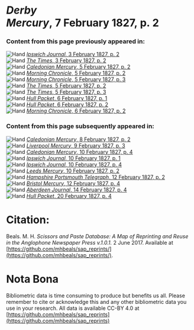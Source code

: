 # *Derby Mercury*, 7 February 1827, p. 2  
  
### Content from this page previously appeared in:  
![Hand](http://scissorsandpaste.net/wp-content/uploads/2017/06/smallhandpointer.png) [*Ipswich Journal*, 3 February 1827, p. 2](https://mhbeals.github.io/sap_html/Ipswich-Journal/Ipswich-Journal-3-February-1827-p-2)  
![Hand](http://scissorsandpaste.net/wp-content/uploads/2017/06/smallhandpointer.png) [*The Times*, 3 February 1827, p. 2](https://mhbeals.github.io/sap_html/The-Times/The-Times-3-February-1827-p-2)  
![Hand](http://scissorsandpaste.net/wp-content/uploads/2017/06/smallhandpointer.png) [*Caledonian Mercury*, 5 February 1827, p. 2](https://mhbeals.github.io/sap_html/Caledonian-Mercury/Caledonian-Mercury-5-February-1827-p-2)  
![Hand](http://scissorsandpaste.net/wp-content/uploads/2017/06/smallhandpointer.png) [*Morning Chronicle*, 5 February 1827, p. 2](https://mhbeals.github.io/sap_html/Morning-Chronicle/Morning-Chronicle-5-February-1827-p-2)  
![Hand](http://scissorsandpaste.net/wp-content/uploads/2017/06/smallhandpointer.png) [*Morning Chronicle*, 5 February 1827, p. 3](https://mhbeals.github.io/sap_html/Morning-Chronicle/Morning-Chronicle-5-February-1827-p-3)  
![Hand](http://scissorsandpaste.net/wp-content/uploads/2017/06/smallhandpointer.png) [*The Times*, 5 February 1827, p. 2](https://mhbeals.github.io/sap_html/The-Times/The-Times-5-February-1827-p-2)  
![Hand](http://scissorsandpaste.net/wp-content/uploads/2017/06/smallhandpointer.png) [*The Times*, 5 February 1827, p. 3](https://mhbeals.github.io/sap_html/The-Times/The-Times-5-February-1827-p-3)  
![Hand](http://scissorsandpaste.net/wp-content/uploads/2017/06/smallhandpointer.png) [*Hull Packet*, 6 February 1827, p. 1](https://mhbeals.github.io/sap_html/Hull-Packet/Hull-Packet-6-February-1827-p-1)  
![Hand](http://scissorsandpaste.net/wp-content/uploads/2017/06/smallhandpointer.png) [*Hull Packet*, 6 February 1827, p. 2](https://mhbeals.github.io/sap_html/Hull-Packet/Hull-Packet-6-February-1827-p-2)  
![Hand](http://scissorsandpaste.net/wp-content/uploads/2017/06/smallhandpointer.png) [*Morning Chronicle*, 6 February 1827, p. 2](https://mhbeals.github.io/sap_html/Morning-Chronicle/Morning-Chronicle-6-February-1827-p-2)  
  
### Content from this page subsequently appeared in:  
![Hand](http://scissorsandpaste.net/wp-content/uploads/2017/06/smallhandpointer.png) [*Caledonian Mercury*, 8 February 1827, p. 2](https://mhbeals.github.io/sap_html/Caledonian-Mercury/Caledonian-Mercury-8-February-1827-p-2)  
![Hand](http://scissorsandpaste.net/wp-content/uploads/2017/06/smallhandpointer.png) [*Liverpool Mercury*, 9 February 1827, p. 3](https://mhbeals.github.io/sap_html/Liverpool-Mercury/Liverpool-Mercury-9-February-1827-p-3)  
![Hand](http://scissorsandpaste.net/wp-content/uploads/2017/06/smallhandpointer.png) [*Caledonian Mercury*, 10 February 1827, p. 4](https://mhbeals.github.io/sap_html/Caledonian-Mercury/Caledonian-Mercury-10-February-1827-p-4)  
![Hand](http://scissorsandpaste.net/wp-content/uploads/2017/06/smallhandpointer.png) [*Ipswich Journal*, 10 February 1827, p. 1](https://mhbeals.github.io/sap_html/Ipswich-Journal/Ipswich-Journal-10-February-1827-p-1)  
![Hand](http://scissorsandpaste.net/wp-content/uploads/2017/06/smallhandpointer.png) [*Ipswich Journal*, 10 February 1827, p. 4](https://mhbeals.github.io/sap_html/Ipswich-Journal/Ipswich-Journal-10-February-1827-p-4)  
![Hand](http://scissorsandpaste.net/wp-content/uploads/2017/06/smallhandpointer.png) [*Leeds Mercury*, 10 February 1827, p. 2](https://mhbeals.github.io/sap_html/Leeds-Mercury/Leeds-Mercury-10-February-1827-p-2)  
![Hand](http://scissorsandpaste.net/wp-content/uploads/2017/06/smallhandpointer.png) [*Hampshire Portsmouth Telegraph*, 12 February 1827, p. 2](https://mhbeals.github.io/sap_html/Hampshire-Portsmouth-Telegraph/Hampshire-Portsmouth-Telegraph-12-February-1827-p-2)  
![Hand](http://scissorsandpaste.net/wp-content/uploads/2017/06/smallhandpointer.png) [*Bristol Mercury*, 12 February 1827, p. 4](https://mhbeals.github.io/sap_html/Bristol-Mercury/Bristol-Mercury-12-February-1827-p-4)  
![Hand](http://scissorsandpaste.net/wp-content/uploads/2017/06/smallhandpointer.png) [*Aberdeen Journal*, 14 February 1827, p. 4](https://mhbeals.github.io/sap_html/Aberdeen-Journal/Aberdeen-Journal-14-February-1827-p-4)  
![Hand](http://scissorsandpaste.net/wp-content/uploads/2017/06/smallhandpointer.png) [*Hull Packet*, 20 February 1827, p. 4](https://mhbeals.github.io/sap_html/Hull-Packet/Hull-Packet-20-February-1827-p-4)  


# Citation: 

Beals. M. H. *Scissors and Paste Database: A Map of Reprinting and Reuse in the Anglophone Newspaper Press v.1.0.1.* 2 June 2017. Available at [https://github.com/mhbeals/sap_reprints/](https://github.com/mhbeals/sap_reprints/). 

# Nota Bona

Bibliometric data is time consuming to produce but benefits us all. Please remember to cite or acknowledge this and any other bibliometric data you use in your research. All data is available CC-BY 4.0 at [https://github.com/mhbeals/sap_reprints](https://github.com/mhbeals/sap_reprints)